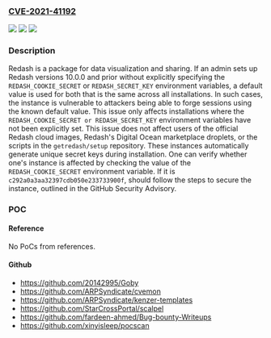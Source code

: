 ### [CVE-2021-41192](https://cve.mitre.org/cgi-bin/cvename.cgi?name=CVE-2021-41192)
![](https://img.shields.io/static/v1?label=Product&message=redash&color=blue)
![](https://img.shields.io/static/v1?label=Version&message=n%2Fa&color=blue)
![](https://img.shields.io/static/v1?label=Vulnerability&message=CWE-1188%3A%20Insecure%20Default%20Initialization%20of%20Resource&color=brighgreen)

### Description

Redash is a package for data visualization and sharing. If an admin sets up Redash versions 10.0.0 and prior without explicitly specifying the `REDASH_COOKIE_SECRET` or `REDASH_SECRET_KEY` environment variables, a default value is used for both that is the same across all installations. In such cases, the instance is vulnerable to attackers being able to forge sessions using the known default value. This issue only affects installations where the `REDASH_COOKIE_SECRET or REDASH_SECRET_KEY` environment variables have not been explicitly set. This issue does not affect users of the official Redash cloud images, Redash's Digital Ocean marketplace droplets, or the scripts in the `getredash/setup` repository. These instances automatically generate unique secret keys during installation. One can verify whether one's instance is affected by checking the value of the `REDASH_COOKIE_SECRET` environment variable. If it is `c292a0a3aa32397cdb050e233733900f`, should follow the steps to secure the instance, outlined in the GitHub Security Advisory.

### POC

#### Reference
No PoCs from references.

#### Github
- https://github.com/20142995/Goby
- https://github.com/ARPSyndicate/cvemon
- https://github.com/ARPSyndicate/kenzer-templates
- https://github.com/StarCrossPortal/scalpel
- https://github.com/fardeen-ahmed/Bug-bounty-Writeups
- https://github.com/xinyisleep/pocscan

